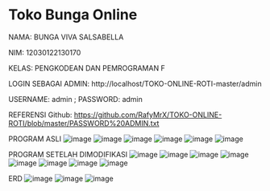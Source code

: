 # Toko Bunga Online
NAMA: BUNGA VIVA SALSABELLA

NIM: 12030122130170

KELAS: PENGKODEAN DAN PEMROGRAMAN F

LOGIN SEBAGAI ADMIN: http://localhost/TOKO-ONLINE-ROTI-master/admin

USERNAME: admin ; PASSWORD: admin


REFERENSI Github: https://github.com/RafyMrX/TOKO-ONLINE-ROTI/blob/master/PASSWORD%20ADMIN.txt

PROGRAM ASLI
![image](https://github.com/bungaviva123/PengkodeanDanPemrograman-Sistem-Toko-Bunga-Florist-UTS/assets/167213370/9980da27-bc0c-4103-a029-899d4606816d)
![image](https://github.com/bungaviva123/PengkodeanDanPemrograman-Sistem-Toko-Bunga-Florist-UTS/assets/167213370/56c1e52f-86c6-401d-aaba-304e68cf7b60)
![image](https://github.com/bungaviva123/PengkodeanDanPemrograman-Sistem-Toko-Bunga-Florist-UTS/assets/167213370/9f16be1c-0fbb-49f3-bccd-40be8fa1523a)
![image](https://github.com/bungaviva123/PengkodeanDanPemrograman-Sistem-Toko-Bunga-Florist-UTS/assets/167213370/9782c24f-db28-4765-81bb-d07f44686924)
![image](https://github.com/bungaviva123/PengkodeanDanPemrograman-Sistem-Toko-Bunga-Florist-UTS/assets/167213370/34212423-bdc4-4352-b13b-9dfc10674a88)
![image](https://github.com/bungaviva123/PengkodeanDanPemrograman-Sistem-Toko-Bunga-Florist-UTS/assets/167213370/f11fd31d-d2d5-49a2-a6f1-7efa206add10)


PROGRAM SETELAH DIMODIFIKASI
![image](https://github.com/bungaviva123/PengkodeanDanPemrograman-Sistem-Toko-Bunga-Florist-UTS/assets/167213370/b7868540-a456-40aa-88a6-8da39287ca6f)
![image](https://github.com/bungaviva123/PengkodeanDanPemrograman-Sistem-Toko-Bunga-Florist-UTS/assets/167213370/5195e9fe-30be-4053-a8eb-178b49b2ce29)
![image](https://github.com/bungaviva123/PengkodeanDanPemrograman-Sistem-Toko-Bunga-Florist-UTS/assets/167213370/aad4de92-5413-45bb-870c-1460718fffd5)
![image](https://github.com/bungaviva123/PengkodeanDanPemrograman-Sistem-Toko-Bunga-Florist-UTS/assets/167213370/147787ed-0761-4821-98dd-42cab695c49b)
![image](https://github.com/bungaviva123/PengkodeanDanPemrograman-Sistem-Toko-Bunga-Florist-UTS/assets/167213370/a5ca4c29-7a29-44b6-bb03-78d000cc9604)
![image](https://github.com/bungaviva123/PengkodeanDanPemrograman-Sistem-Toko-Bunga-Florist-UTS/assets/167213370/a4926460-1f95-49d5-af3f-0f6b4e449db4)
![image](https://github.com/bungaviva123/PengkodeanDanPemrograman-Sistem-Toko-Bunga-Florist-UTS/assets/167213370/22d37575-8b44-4f13-8d2f-9d727530d6c1)
![image](https://github.com/bungaviva123/PengkodeanDanPemrograman-Sistem-Toko-Bunga-Florist-UTS/assets/167213370/badd7086-f875-43d1-998d-2ce637be555b)


ERD
![image](https://github.com/bungaviva123/PengkodeanDanPemrograman-Sistem-Toko-Bunga-Florist-UTS/assets/167213370/bb688488-fda9-4b01-b4c5-aa1a0e5ee2b6)
![image](https://github.com/bungaviva123/PengkodeanDanPemrograman-Sistem-Toko-Bunga-Florist-UTS/assets/167213370/62ee6ccd-defe-4932-af01-4724fa1e4196)
![image](https://github.com/bungaviva123/PengkodeanDanPemrograman-Sistem-Toko-Bunga-Florist-UTS/assets/167213370/83c19b04-0d0a-43aa-948a-bb0fad7fa9cf)

